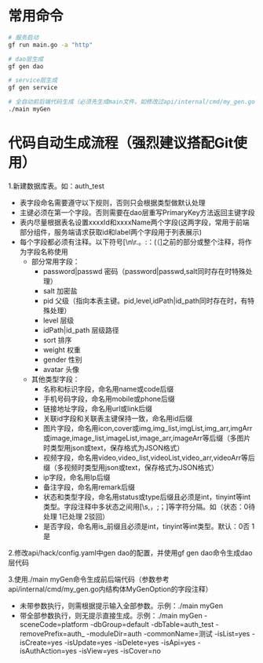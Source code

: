 # 常用命令

```bash
# 服务启动
gf run main.go -a "http"

# dao层生成
gf gen dao

# service层生成
gf gen service

# 全自动前后端代码生成（必须先生成main文件。如修改过api/internal/cmd/my_gen.go代码，则需重新生成）
./main myGen
```

# 代码自动生成流程（强烈建议搭配Git使用）

1.新建数据库表。如：auth_test
- 表字段命名需要遵守以下规则，否则只会根据类型做默认处理
- 主键必须在第一个字段。否则需要在dao层重写PrimaryKey方法返回主键字段
- 表内尽量根据表名设置xxxxId和xxxxName两个字段(这两字段，常用于前端部分组件，服务端请求获取id和label两个字段用于列表展示)
- 每个字段都必须有注释。以下符号[\n\r.。:：(（]之前的部分或整个注释，将作为字段名称使用
    - 部分常用字段：
        - password|passwd	密码（password|passwd,salt同时存在时特殊处理）
        - salt			    加密盐
        - pid				父级（指向本表主键。pid,level,idPath|id_path同时存在时，有特殊处理）
        - level			    层级
        - idPath|id_path	层级路径
        - sort			    排序
        - weight            权重
        - gender 			性别
        - avatar			头像
    - 其他类型字段：
        - 名称和标识字段，命名用name或code后缀
        - 手机号码字段，命名用mobile或phone后缀
        - 链接地址字段，命名用url或link后缀
        - 关联id字段和关联表主键保持一致，命名用id后缀
        - 图片字段，命名用icon,cover或img,img_list,imgList,img_arr,imgArr或image,image_list,imageList,image_arr,imageArr等后缀（多图片时类型用json或text，保存格式为JSON格式）
        - 视频字段，命名用video,video_list,videoList,video_arr,videoArr等后缀（多视频时类型用json或text，保存格式为JSON格式）
        - ip字段，命名用Ip后缀
        - 备注字段，命名用remark后缀
        - 状态和类型字段，命名用status或type后缀且必须是int，tinyint等int类型。字段注释中多状态之间用[\s,，;；]等字符分隔。如（状态：0待处理 1已处理 2驳回）
        - 是否字段，命名用is_前缀且必须是int，tinyint等int类型。默认：0否 1是

2.修改api/hack/config.yaml中gen dao的配置，并使用gf gen dao命令生成dao层代码

3.使用./main myGen命令生成前后端代码（参数参考api/internal/cmd/my_gen.go内结构体MyGenOption的字段注释）
- 未带参数执行，则需根据提示输入全部参数。示例：./main myGen
- 带全部参数执行，则无提示直接生成。示例：./main myGen -sceneCode=platform -dbGroup=default -dbTable=auth_test -removePrefix=auth_ -moduleDir=auth -commonName=测试 -isList=yes -isCreate=yes -isUpdate=yes -isDelete=yes -isApi=yes -isAuthAction=yes -isView=yes -isCover=no